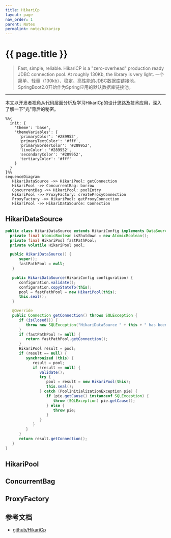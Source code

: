 ```yaml
---
title: HikariCp
layout: page
nav_order: 1
parent: Notes
permalink: note/hikaricp
---
```


# {{ page.title }}

> Fast, simple, reliable. HikariCP is a "zero-overhead" production ready JDBC connection pool. At roughly 130Kb, the library is very light. 
> 一个简单、轻量（130kb）、稳定、高性能的JDBC数据库链接池，SpringBoot2.0开始作为Spring应用的默认数据库链接池。      

---
本文以开发者视角从代码层面分析及学习HikariCp的设计思路及技术应用，深入了解一下"光"背后的秘密。   


```mermaid
%%{
  init: {
    'theme': 'base',
    'themeVariables': {
      'primaryColor': '#289952',
      'primaryTextColor': '#fff',
      'primaryBorderColor': '#289952',
      'lineColor': '#289952',
      'secondaryColor': '#289952',
      'tertiaryColor': '#fff'
    }
  }
}%%
sequenceDiagram
   HikariDataSource ->> HikariPool: getConnection
   HikariPool ->> ConcurrentBag: borrow
   ConcurrentBag ->> HikariPool: poolEntry
   HikariPool ->> ProxyFactory: createProxyConnection
   ProxyFactory ->> HikariPool: getProxyConnection
   HikariPool ->> HikariDataSource: Connection
```

## HikariDataSource
``` java
public class HikariDataSource extends HikariConfig implements DataSource, Closeable {
  private final AtomicBoolean isShutdown = new AtomicBoolean();
  private final HikariPool fastPathPool;
  private volatile HikariPool pool;

  public HikariDataSource() {
      super();
      fastPathPool = null;
   }

   public HikariDataSource(HikariConfig configuration) {
      configuration.validate();
      configuration.copyStateTo(this);
      pool = fastPathPool = new HikariPool(this);
      this.seal();
   }

   @Override
   public Connection getConnection() throws SQLException {
      if (isClosed()) {
         throw new SQLException("HikariDataSource " + this + " has been closed.");
      }
      if (fastPathPool != null) {
         return fastPathPool.getConnection();
      }
      HikariPool result = pool;
      if (result == null) {
         synchronized (this) {
            result = pool;
            if (result == null) {
               validate();
               try {
                  pool = result = new HikariPool(this);
                  this.seal();
               } catch (PoolInitializationException pie) {
                  if (pie.getCause() instanceof SQLException) {
                     throw (SQLException) pie.getCause();
                  } else {
                     throw pie;
                  }
               }
            }
         }
      }
      return result.getConnection();
   }
}
```

## HikariPool

## ConcurrentBag

## ProxyFactory

## 参考文档
+ [github/HikariCp](https://github.com/brettwooldridge/HikariCP)